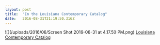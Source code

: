```yaml
---
layout: post
title:  "In the Louisiana Contemporary Catalog"
date:   2016-08-31T21:19:50.316Z
---
```

![](/uploads/2016/08/Screen Shot 2016-08-31 at 4.17.50 PM.png)
[Louisiana Contemporary Catalog](https://drive.google.com/file/d/0B666kg0WyOiBNERyc2FIenRtTFNzWnJfUkhiSnhJM1VDdEI0/view)
